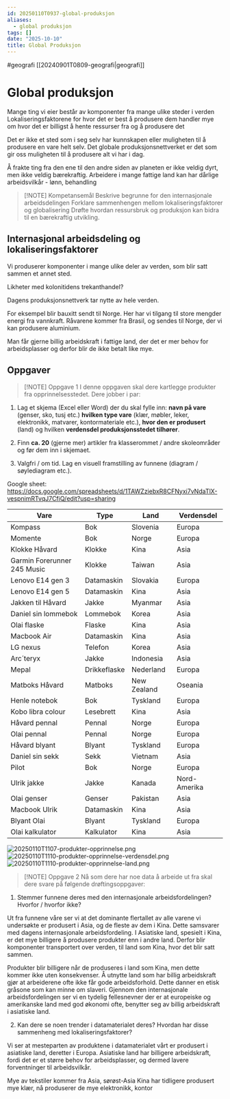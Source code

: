 ```yaml
---
id: 20250110T0937-global-produksjon
aliases:
  - global produksjon
tags: []
date: "2025-10-10"
title: Global Produksjon
---
```


#geografi [[20240901T0809-geografi|geografi]]

# Global produksjon

Mange ting vi eier består av komponenter fra mange ulike steder i verden
Lokaliseringsfaktorene for hvor det er best å produsere dem handler mye om hvor det er billigst å hente ressurser fra og å produsere det

Det er ikke et sted som i seg selv har kunnskapen eller muligheten til å produsere en vare helt selv. Det globale produksjonsnettverket er det som gir oss muligheten til å produsere alt vi har i dag.

Å frakte ting fra den ene til den andre siden av planeten er ikke veldig dyrt, men ikke veldig bærekraftig.
Arbeidere i mange fattige land kan har dårlige arbeidsvilkår - lønn, behandling

> [!NOTE] Kompetansemål
> Beskrive begrunne for den internasjonale arbeidsdelingen
> Forklare sammenhengen mellom lokaliseringsfaktorer og globalisering
> Drøfte hvordan ressursbruk og produksjon kan bidra til en bærekraftig utvikling.

## Internasjonal arbeidsdeling og lokaliseringsfaktorer

Vi produserer komponenter i mange ulike deler av verden, som blir satt sammen et annet sted.

Likheter med kolonitidens trekanthandel?

Dagens produksjonsnettverk tar nytte av hele verden.

For eksempel blir bauxitt sendt til Norge. Her har vi tilgang til store mengder energi fra vannkraft. Råvarene kommer fra Brasil, og sendes til Norge, der vi kan produsere aluminium.

Man får gjerne billig arbeidskraft i fattige land, der det er mer behov for arbeidsplasser og derfor blir de ikke betalt like mye.

## Oppgaver

> [!NOTE] Oppgave 1
> I denne oppgaven skal dere kartlegge produkter fra opprinnelsesstedet.
> Dere jobber i par:

1. Lag et skjema (Excel eller Word) der du skal fylle inn: **navn på vare** (genser, sko, tusj etc.) **hvilken type vare** (klær, møbler, leker, elektronikk, matvarer, kontormateriale etc.), **hvor den er produsert** (land) og hvilken **verdensdel produksjonsstedet tilhører**.

2. Finn **ca. 20** (gjerne mer) artikler fra klasserommet / andre skoleområder og før dem inn i skjemaet.

3. Valgfri / om tid. Lag en visuell framstilling av funnene (diagram / søylediagram etc.).

Google sheet: https://docs.google.com/spreadsheets/d/1TAWZziebxR8CFNyxi7vNdaTlX-vespnimRTvqJ7CfiQ/edit?usp=sharing

| Vare                        | Type         | Land        | Verdensdel   |
| --------------------------- | ------------ | ----------- | ------------ |
| Kompass                     | Bok          | Slovenia    | Europa       |
| Momente                     | Bok          | Norge       | Europa       |
| Klokke Håvard               | Klokke       | Kina        | Asia         |
| Garmin Forerunner 245 Music | Klokke       | Taiwan      | Asia         |
| Lenovo E14 gen 3            | Datamaskin   | Slovakia    | Europa       |
| Lenovo E14 gen 5            | Datamaskin   | Kina        | Asia         |
| Jakken til Håvard           | Jakke        | Myanmar     | Asia         |
| Daniel sin lommebok         | Lommebok     | Korea       | Asia         |
| Olai flaske                 | Flaske       | Kina        | Asia         |
| Macbook Air                 | Datamaskin   | Kina        | Asia         |
| LG nexus                    | Telefon      | Korea       | Asia         |
| Arc´teryx                   | Jakke        | Indonesia   | Asia         |
| Mepal                       | Drikkeflaske | Nederland   | Europa       |
| Matboks Håvard              | Matboks      | New Zealand | Oseania      |
| Henle notebok               | Bok          | Tyskland    | Europa       |
| Kobo libra colour           | Lesebrett    | Kina        | Asia         |
| Håvard pennal               | Pennal       | Norge       | Europa       |
| Olai pennal                 | Pennal       | Norge       | Europa       |
| Håvard blyant               | Blyant       | Tyskland    | Europa       |
| Daniel sin sekk             | Sekk         | Vietnam     | Asia         |
| Pilot                       | Bok          | Norge       | Europa       |
| Ulrik jakke                 | Jakke        | Kanada      | Nord-Amerika |
| Olai genser                 | Genser       | Pakistan    | Asia         |
| Macbook Ulrik               | Datamaskin   | Kina        | Asia         |
| Blyant Olai                 | Blyant       | Tyskland    | Europa       |
| Olai kalkulator             | Kalkulator   | Kina        | Asia         |

![20250110T1107-produkter-opprinnelse.png](Assets/20250110T1107-produkter-opprinnelse.png)
![20250110T1110-produkter-opprinnelse-verdensdel.png](Assets/20250110T1110-produkter-opprinnelse-verdensdel.png)
![20250110T1110-produkter-opprinnelse-land.png](Assets/20250110T1110-produkter-opprinnelse-land.png)

> [!NOTE] Oppgave 2
> Nå som dere har noe data å arbeide ut fra skal dere svare på følgende drøftingsoppgaver:

1. Stemmer funnene deres med den internasjonale arbeidsfordelingen? Hvorfor / hvorfor ikke?

Ut fra funnene våre ser vi at det dominante flertallet av alle varene vi undersøkte er produsert i Asia, og de fleste av dem i Kina. Dette samsvarer med dagens internasjonale arbeidsfordeling. I Asiatiske land, spesielt i Kina, er det mye billigere å produsere produkter enn i andre land. Derfor blir komponenter transportert over verden, til land som Kina, hvor det blir satt sammen.

Produkter blir billigere når de produseres i land som Kina, men dette kommer ikke uten konsekvenser. Å utnytte land som har billig arbeidskraft gjør at arbeiderene ofte ikke får gode arbeidsforhold. Dette danner en etisk gråsone som kan minne om slaveri. Gjennom den internasjonale arbeidsfordelingen ser vi en tydelig fellesnevner der er at europeiske og amerikanske land med god økonomi ofte, benytter seg av billig arbeidskraft i asiatiske land.

2. Kan dere se noen trender i datamaterialet deres? Hvordan har disse sammenheng med lokaliseringsfaktorer?

Vi ser at mesteparten av produktene i datamaterialet vårt er produsert i asiatiske land, deretter i Europa. Asiatiske land har billigere arbeidskraft, fordi det er et større behov for arbeidsplasser, og dermed lavere forventninger til arbeidsvilkår.

Mye av tekstiler kommer fra Asia, sørøst-Asia
Kina har tidligere produsert mye klær, nå produserer de mye elektronikk, kontor
